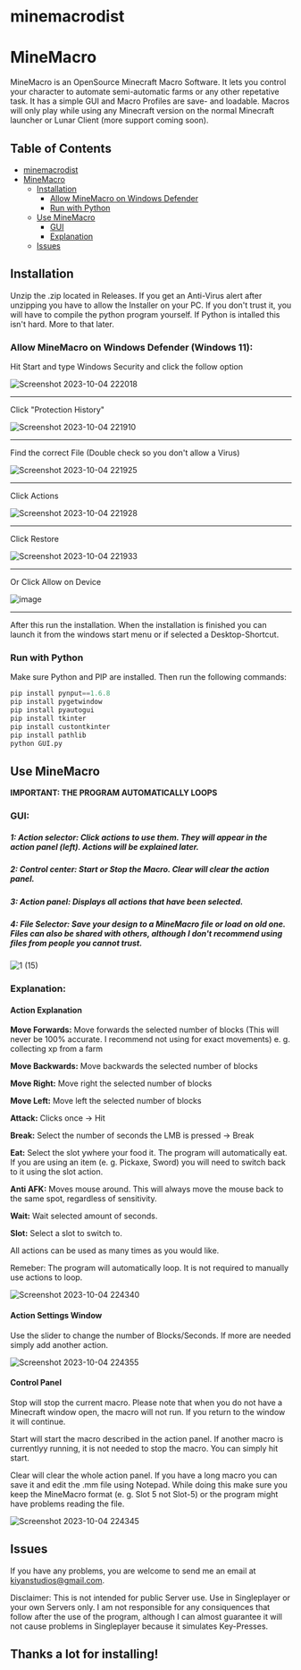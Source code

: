 # minemacrodist

# MineMacro

MineMacro is an OpenSource Minecraft Macro Software. It lets you control your character to automate semi-automatic farms or any other repetative task. It has a simple GUI and Macro Profiles are save- and loadable. Macros will only play while using any Minecraft version on the normal Minecraft launcher or Lunar Client (more support coming soon).


## Table of Contents

- [minemacrodist](#minemacrodist)
- [MineMacro](#minemacro)
  * [Installation](#installation)
    + [Allow MineMacro on Windows Defender](#allow-minemacro-on-windows-defender--windows-11--)
    + [Run with Python](#run-python)
  * [Use MineMacro](#use-minemacro)
    + [GUI](#gui-)
    + [Explanation](#explanation-)
  * [Issues](#issues)





## Installation

Unzip the .zip located in Releases. If you get an Anti-Virus alert after unzipping you have to allow the Installer on your PC. If you don't trust it, you will have to compile the python program yourself. If Python is intalled this isn't hard. More to that later.


### Allow MineMacro on Windows Defender (Windows 11):

Hit Start and type Windows Security and click the follow option

![Screenshot 2023-10-04 222018](https://github.com/NightCraftHD/minemacrodist/assets/66378341/1cde08e1-e85a-4ead-9ea5-12bf6301a58d)

---------------------------------------------------------------------------------------------------------------------

Click "Protection History"

![Screenshot 2023-10-04 221910](https://github.com/NightCraftHD/minemacrodist/assets/66378341/86cab4b0-b0a0-4adc-baae-9fe7bfdf5097)

---------------------------------------------------------------------------------------------------------------------

Find the correct File (Double check so you don't allow a Virus)

![Screenshot 2023-10-04 221925](https://github.com/NightCraftHD/minemacrodist/assets/66378341/80b0c8f4-8de0-4974-bd1f-1c81e612a4b3)

---------------------------------------------------------------------------------------------------------------------

Click Actions

![Screenshot 2023-10-04 221928](https://github.com/NightCraftHD/minemacrodist/assets/66378341/bc42b356-eeca-4f88-a442-5f6d438e87d6)

---------------------------------------------------------------------------------------------------------------------

Click Restore

![Screenshot 2023-10-04 221933](https://github.com/NightCraftHD/minemacrodist/assets/66378341/490a1f61-9ac2-45ef-b3fa-3bcc6918ce4c)

---------------------------------------------------------------------------------------------------------------------

Or Click Allow on Device

![image](https://github.com/NightCraftHD/minemacrodist/assets/66378341/24398c9f-041e-4703-a67e-9d04049e5c38)

---------------------------------------------------------------------------------------------------------------------

After this run the installation. When the installation is finished you can launch it from the windows start menu or if selected a Desktop-Shortcut.


### Run with Python

Make sure Python and PIP are installed. Then run the following commands:

```python
pip install pynput==1.6.8
pip install pygetwindow
pip install pyautogui
pip install tkinter
pip install custontkinter
pip install pathlib
python GUI.py
```


## Use MineMacro
**IMPORTANT: THE PROGRAM AUTOMATICALLY LOOPS**


### GUI:

##### **1: Action selector**: Click actions to use them. They will appear in the action panel (left). Actions will be explained later.

##### **2: Control center**: Start or Stop the Macro. Clear will clear the action panel.

##### **3: Action panel**: Displays all actions that have been selected. 

##### **4: File Selector**: Save your design to a MineMacro file or load on old one. Files can also be shared with others, although **I don't recommend using files from people you cannot trust**.

![1 (15)](https://github.com/NightCraftHD/minemacrodist/assets/66378341/d35cd136-d532-47d8-af1a-b69d59a7d2fc)

### Explanation:

#### Action Explanation

**Move Forwards:**
Move forwards the selected number of blocks (This will never be 100% accurate. I recommend not using for exact movements) e. g. collecting xp from a farm

**Move Backwards:** 
Move backwards the selected number of blocks

**Move Right:**
Move right the selected number of blocks

**Move Left:** 
Move left the selected number of blocks

**Attack:** 
Clicks once -> Hit

**Break:** 
Select the number of seconds the LMB is pressed -> Break

**Eat:** 
Select the slot ywhere your food it. The program will automatically eat. If you are using an item (e. g. Pickaxe, Sword) you will need to switch back to it using the slot action.

**Anti AFK:** 
Moves mouse around. This will always move the mouse back to the same spot, regardless of sensitivity.

**Wait:** 
Wait selected amount of seconds.

**Slot:**
Select a slot to switch to.

All actions can be used as many times as you would like.

Remeber: The program will automatically loop. It is not required to manually use actions to loop.

![Screenshot 2023-10-04 224340](https://github.com/NightCraftHD/minemacrodist/assets/66378341/ecda55c6-2fba-4235-bb08-5fd580c2aae3)


#### Action Settings Window

Use the slider to change the number of Blocks/Seconds. If more are needed simply add another action.

![Screenshot 2023-10-04 224355](https://github.com/NightCraftHD/minemacrodist/assets/66378341/46c6d5d4-2200-46f4-98b2-0fe8c5ddbf89)


#### Control Panel

Stop will stop the current macro. Please note that when you do not have a Minecraft window open, the macro will not run. If you return to the window it will continue.

Start will start the macro described in the action panel. If another macro is currentlyy running, it is not needed to stop the macro. You can simply hit start.

Clear will clear the whole action panel. If you have a long macro you can save it and edit the .mm file using Notepad. While doing this make sure you keep the MineMacro format (e. g. Slot 5 not Slot-5) or the program might have problems reading the file.

![Screenshot 2023-10-04 224345](https://github.com/NightCraftHD/minemacrodist/assets/66378341/56bcb519-520d-42a5-b288-f563310f5a80)



## Issues

If you have any problems, you are welcome to send me an email at kiyanstudios@gmail.com.

Disclaimer: This is not intended for public Server use. Use in Singleplayer or your own Servers only. I am not responsible for any consiquences that follow after the use of the program, although I can almost guarantee it will not cause problems in Singleplayer because it simulates Key-Presses. 

## Thanks a lot for installing!

